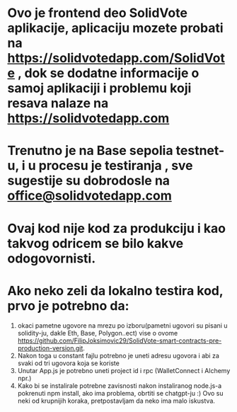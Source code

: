 # Ovo je frontend deo SolidVote aplikacije, aplicaciju mozete probati na  https://solidvotedapp.com/SolidVote , dok se dodatne informacije o samoj aplikaciji i problemu koji resava nalaze na https://solidvotedapp.com
# Trenutno je na Base sepolia testnet-u, i u procesu je testiranja , sve sugestije su dobrodosle na office@solidvotedapp.com

# Ovaj kod nije kod za produkciju i kao takvog odricem se bilo kakve odogovornisti.
# Ako neko zeli da lokalno testira kod, prvo je potrebno da:
 1. okaci pametne ugovore na mrezu po izboru(pametni ugovori su pisani u solidity-ju, dakle Eth, Base, Polygon..ect) vise o ovome 
  https://github.com/FilipJoksimovic29/SolidVote-smart-contracts-pre-production-version.git. 
 2.  Nakon toga u constant fajlu potrebno je uneti adresu ugovora i abi za svaki od tri ugovora koja se koriste
 3. Unutar App.js je potrebno uneti project id i rpc (WalletConnect i Alchemy npr.) 
 4.  Kako bi se instalirale potrebne zavisnosti nakon instaliranog node.js-a pokrenuti npm install, ako ima problema, obrtiti se chatgpt-ju :)
Ovo su neki od krupnijih koraka, pretpostavljam da neko ima malo iskustva.
